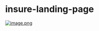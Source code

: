 # insure-landing-page
[![image.png](https://i.postimg.cc/zGbgvQ2f/image.png)](https://postimg.cc/WdV3f5vR)

